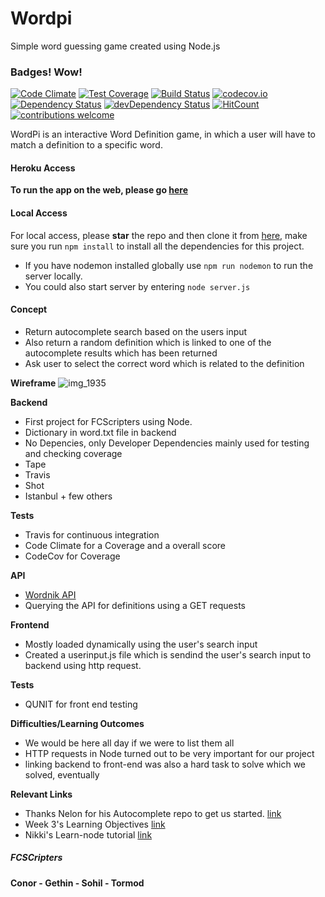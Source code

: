 # Wordpi
Simple word guessing game created using Node.js

### Badges! Wow!
[![Code Climate](https://codeclimate.com/github/fcscripters/Wordpi/badges/gpa.svg)](https://codeclimate.com/github/fcscripters/Wordpi)
[![Test Coverage](https://codeclimate.com/github/fcscripters/Wordpi/badges/coverage.svg)](https://codeclimate.com/github/fcscripters/Wordpi/coverage)
[![Build Status](https://travis-ci.org/fcscripters/Wordpi.svg?branch=master)](https://travis-ci.org/fcscripters/Wordpi)
[![codecov.io](http://codecov.io/github/fcscripters/Wordpi/coverage.svg?branch=master)](http://codecov.io/github/fcscripters/Wordpi?branch=master)
[![Dependency Status](https://david-dm.org/fcscripters/Wordpi.svg)](https://david-dm.org/fcscripters/Wordpi)
[![devDependency Status](https://david-dm.org/fcscripters/Wordpi/dev-status.svg)](https://david-dm.org/fcscripters/Wordpi#info=devDependencies)
[![HitCount](https://hitt.herokuapp.com/fcscripters/Wordpi.svg)](https://github.com/fcscripters/Wordpi)
[![contributions welcome](https://img.shields.io/badge/contributions-welcome-brightgreen.svg?style=flat)](https://github.com/dwyl/esta/issues)



WordPi is an interactive Word Definition game, in which a user will have to match a definition to a specific word.

#### Heroku Access
**To run the app on the web, please go [here](https://young-springs-4309.herokuapp.com/)**

#### Local Access
For local access, please **star** the repo and then clone it from [here](https://github.com/fcscripters/Wordpi), make sure you run `npm install` to install all the dependencies for this project.
* If you have nodemon installed globally use `npm run nodemon` to run the server locally.
* You could also start server by entering `node server.js`


#### Concept
* Return autocomplete search based on the users input
* Also return a random definition which is linked to one of the autocomplete results which has been returned
* Ask user to select the correct word which is related to the definition

**Wireframe**
![img_1935](https://cloud.githubusercontent.com/assets/2305591/10230405/cd0ea6b4-6874-11e5-8a85-53d25b0591be.JPG)

**Backend**
* First project for FCScripters using Node.
* Dictionary in word.txt file in backend
* No Depencies, only Developer Dependencies mainly used for testing and checking coverage
 * Tape
 * Travis
 * Shot
 * Istanbul + few others

 **Tests**
 * Travis for continuous integration
 * Code Climate for a Coverage and a overall score
 * CodeCov for Coverage

**API**
 * [Wordnik API](http://developer.wordnik.com/docs.html)
 * Querying the API for definitions using a GET requests


**Frontend**
* Mostly loaded dynamically using the user's search input
* Created a userinput.js file which is sendind the user's search input to backend using http request.

**Tests**
* QUNIT for front end testing

**Difficulties/Learning Outcomes**
* We would be here all day if we were to list them all
* HTTP requests in Node turned out to be very important for our project
* linking backend to front-end was also a hard task to solve which we solved, eventually

**Relevant Links**

* Thanks Nelon for his Autocomplete repo to get us started. [link](https://github.com/dwyl/autocomplete)
* Week 3's Learning Objectives [link](https://github.com/FAC6/book/tree/master/patterns/week3)
* Nikki's Learn-node tutorial [link](https://github.com/nikhilaravi/learn-node)

##### FCSCripters
**Conor -
Gethin -
Sohil -
Tormod**
